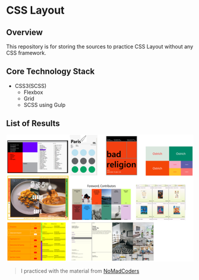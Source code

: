 # CSS Layout
## Overview

This repository is for storing the sources to practice CSS Layout without any CSS framework.

## Core Technology Stack

* CSS3(SCSS)
    * Flexbox
    * Grid
    * SCSS using Gulp

## List of Results

![Lists](resources/cssOutputs.PNG)

>I practiced with the material from [NoMadCoders](https://nomadcoders.co/)
 

